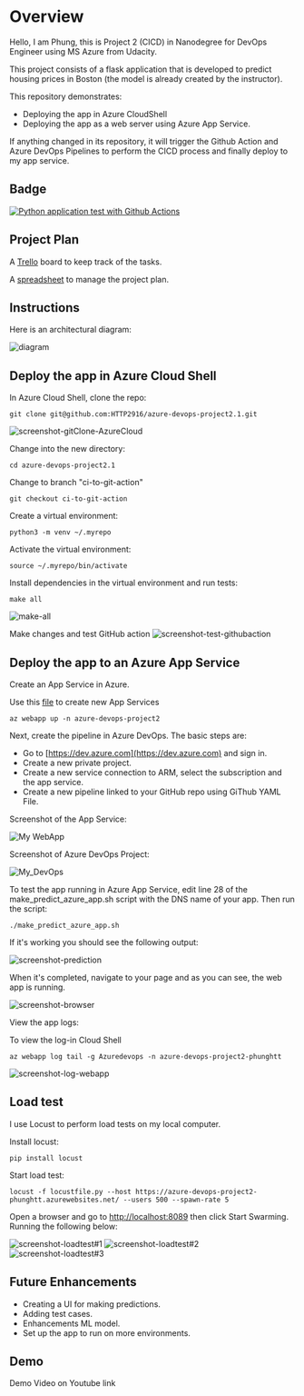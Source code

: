 # Overview

Hello, I am Phung, this is Project 2 (CICD) in Nanodegree for DevOps Engineer using MS Azure from Udacity.

This project consists of a flask application that is developed to predict housing prices in Boston (the model is already created by the instructor). 

This repository demonstrates:
- Deploying the app in Azure CloudShell
- Deploying the app as a web server using Azure App Service.

If anything changed in its repository, it will trigger the Github Action and Azure DevOps Pipelines to perform the CICD process and finally deploy to my app service.

## Badge

[![Python application test with Github Actions](https://github.com/HTTP2916/azure-devops-project2.1/actions/workflows/pythonapp.yml/badge.svg)](https://github.com/HTTP2916/azure-devops-project2.1/actions/workflows/pythonapp.yml)

## Project Plan

A [Trello](https://trello.com/b/3YsyayTe/build-cicd-pipeline-for-azure-devops) board to keep track of the tasks.

A [spreadsheet](project-schedule-h.xlsx) to manage the project plan.

## Instructions

Here is an architectural diagram:

![diagram](https://github.com/HTTP2916/azure-devops-project2.1/blob/main/screenshot/diagram.png)


## Deploy the app in Azure Cloud Shell

In Azure Cloud Shell, clone the repo:
```
git clone git@github.com:HTTP2916/azure-devops-project2.1.git
```
![screenshot-gitClone-AzureCloud](https://github.com/HTTP2916/azure-devops-project2.1/blob/main/screenshot/git_clone2.png)


Change into the new directory:
```
cd azure-devops-project2.1
```

Change to branch "ci-to-git-action"

```
git checkout ci-to-git-action
```

Create a virtual environment:
```
python3 -m venv ~/.myrepo
```

Activate the virtual environment:
```
source ~/.myrepo/bin/activate
```

Install dependencies in the virtual environment and run tests:
```
make all
```
![make-all](https://github.com/HTTP2916/azure-devops-project2.1/blob/main/screenshot/make_all.png)

Make changes and test GitHub action
![screenshot-test-githubaction](https://github.com/HTTP2916/azure-devops-project2.1/blob/main/screenshot/prediction.png)

## Deploy the app to an Azure App Service

Create an App Service in Azure. 

Use this [file](https://github.com/HTTP2916/azure-devops-project2.1/blob/main/commands.sh) to create new App Services

```
az webapp up -n azure-devops-project2
```

Next, create the pipeline in Azure DevOps. The basic steps are:

- Go to [https://dev.azure.com](https://dev.azure.com) and sign in.
- Create a new private project.
- Create a new service connection to ARM, select the subscription and the app service.
- Create a new pipeline linked to your GitHub repo using GiThub YAML File.

Screenshot of the App Service:

![My WebApp](https://github.com/HTTP2916/azure-devops-project2.1/blob/main/screenshot/web_app.png)

Screenshot of Azure DevOps Project:

![My_DevOps](https://github.com/HTTP2916/azure-devops-project2.1/blob/main/screenshot/azure_devops.png)

To test the app running in Azure App Service, edit line 28 of the make_predict_azure_app.sh script with the DNS name of your app. Then run the script:
```
./make_predict_azure_app.sh 
```

If it's working you should see the following output:

![screenshot-prediction](https://github.com/HTTP2916/azure-devops-project2.1/blob/main/screenshot/prediction.png)

When it's completed, navigate to your page and as you can see, the web app is running.

![screenshot-browser](https://github.com/HTTP2916/azure-devops-project2.1/blob/main/screenshot/app.png)

View the app logs:

To view the log-in Cloud Shell
```
az webapp log tail -g Azuredevops -n azure-devops-project2-phunghtt
```
![screenshot-log-webapp](https://github.com/HTTP2916/azure-devops-project2.1/blob/main/screenshot/webapp_trail.png)


> 

## Load test

I use Locust to perform load tests on my local computer. 

Install locust:
```
pip install locust
```

Start load test:
```
locust -f locustfile.py --host https://azure-devops-project2-phunghtt.azurewebsites.net/ --users 500 --spawn-rate 5 
```
Open a browser and go to [http://localhost:8089](http://localhost:8089) then click Start Swarming. Running the following below:

![screenshot-loadtest#1](https://github.com/HTTP2916/azure-devops-project2.1/blob/main/screenshot/locust1.png)
![screenshot-loadtest#2](https://github.com/HTTP2916/azure-devops-project2.1/blob/main/screenshot/locust2.png)
![screenshot-loadtest#3](https://github.com/HTTP2916/azure-devops-project2.1/blob/main/screenshot/locust3.png)

## Future Enhancements
- Creating a UI for making predictions.
- Adding test cases.
- Enhancements ML model.
- Set up the app to run on more environments.

## Demo 
Demo Video on Youtube 
link
